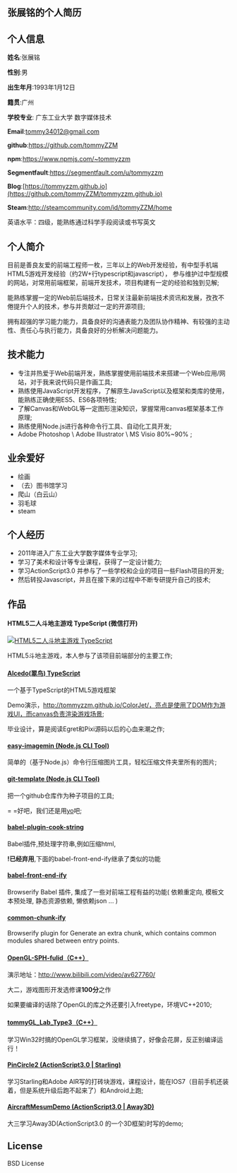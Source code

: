 ## 张展铭的个人简历

## 个人信息

**姓名**:张展铭

**性别**:男

**出生年月**:1993年1月12日

**籍贯**:广州

**学校专业**: 广东工业大学 数字媒体技术

**Email**:tommy34012@gmail.com

**github**:https://github.com/tommyZZM

**npm**:https://www.npmjs.com/~tommyzzm

**Segmentfault**:https://segmentfault.com/u/tommyzzm

**Blog**:[https://tommyzzm.github.io](https://github.com/tommyZZM/tommyzzm.github.io)

**Steam**:http://steamcommunity.com/id/tommyZZM/home

英语水平：四级，能熟练通过科学手段阅读或书写英文

## 个人简介

目前是善良友爱的前端工程师一枚，三年以上的Web开发经验，有中型手机端HTML5游戏开发经验（约2W+行typescript和javascript），
参与维护过中型规模的网站，对常用前端框架，前端开发技术，项目构建有一定的经验和独到见解;

能熟练掌握一定的Web前后端技术，日常关注最新前端技术资讯和发展，孜孜不倦提升个人的技术，参与并贡献过一定的开源项目;

拥有超强的学习能力能力，具备良好的沟通表能力及团队协作精神、有较强的主动性、责任心与执行能力，具备良好的分析解决问题能力。

## 技术能力

- 专注并热爱于Web前端开发，熟练掌握使用前端技术来搭建一个Web应用/网站，对于我来说代码只是作画工具;
- 熟练使用JavaScript开发程序，了解原生JavaScript以及框架和类库的使用，能熟练正确使用ES5、ES6各项特性;
- 了解Canvas和WebGL等一定图形渲染知识，掌握常用canvas框架基本工作原理;
- 熟练使用Node.js进行各种命令行工具、自动化工具开发;
- Adobe Photoshop \ Adobe Illustrator \ MS Visio 80%~90% ;

## 业余爱好

- 绘画
- （去）图书馆学习
- 爬山（白云山）
- 羽毛球
- steam

## 个人经历

- 2011年进入广东工业大学数字媒体专业学习;
- 学习了美术和设计等专业课程，获得了一定设计能力;
- 学习ActionScript3.0 并参与了一些学校和企业的项目一些Flash项目的开发;
- 然后转投Javascript，并且在接下来的过程中不断专研提升自己的技术;

## 作品

#### HTML5二人斗地主游戏 TypeScript (微信打开)

[![HTML5二人斗地主游戏 TypeScript](http://7o51mi.com1.z0.glb.clouddn.com/pkddz-qr-sm.png)](https://www.pkddz.com)

HTML5斗地主游戏，本人参与了该项目前端部分的主要工作;

#### [Alcedo(翠鸟) TypeScript](https://github.com/tommyZZM/Alcedo)

一个基于TypeScript的HTML5游戏框架

Demo演示，http://tommyzzm.github.io/ColorJet/，亮点是使用了DOM作为游戏UI，而canvas负责渲染游戏场景;

毕业设计，算是阅读Egret和Pixi源码以后的心血来潮之作;

#### [easy-imagemin (Node.js CLI Tool)](https://github.com/tommyZZM/easy-imagemin)

简单的（基于Node.js）命令行压缩图片工具，轻松压缩文件夹里所有的图片;

#### [git-template (Node.js CLI Tool)](https://github.com/tommyZZM/git-template)

把一个github仓库作为种子项目的工具;

= =好吧，我们还是用[yo](https://www.npmjs.com/package/yo)吧;

#### [babel-plugin-cook-string](https://github.com/gfes/babel-plugin-cook-string)

Babel插件,预处理字符串,例如压缩html,

**!已经弃用**,下面的babel-front-end-ify继承了类似的功能

#### [babel-front-end-ify](https://github.com/gfes/babel-front-end-ify)

Browserify Babel 插件, 集成了一些对前端工程有益的功能( 依赖重定向, 模板文本预处理, 静态资源依赖, 懒依赖json ... )

#### [common-chunk-ify](https://github.com/gfes/common-chunk-ify)

Browserify plugin for Generate an extra chunk, which contains common modules shared between entry points.

#### [OpenGL-SPH-fulid（C++）](https://github.com/tommyZZM/OpenGL-SPH-fulid)

演示地址：http://www.bilibili.com/video/av627760/

大二，游戏图形开发选修课**100分**之作

如果要编译的话除了OpenGL的库之外还要引入freetype，环境VC++2010;

#### [tommyGL_Lab_Type3（C++）](https://github.com/tommyZZM/tommyGL_Lab_Type3)

学习Win32时搞的OpenGL学习框架，没继续搞了，好像会花屏，反正别编译运行！

#### [PinCircle2 (ActionScript3.0 | Starling)](https://github.com/tommyZZM/PinCircle2)

学习Starling和Adobe AIR写的打砖块游戏，课程设计，能在IOS7（目前手机还装着，但是系统升级后跑不起来了）和Android上跑;

#### [AircraftMesumDemo (ActionScript3.0 | Away3D)](https://github.com/tommyZZM/away3d-aircraftmuseumdemo)

大三学习Away3D(ActionScript3.0 的一个3D框架)时写的demo;

## License

BSD License
